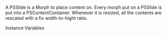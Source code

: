 A PSSlide is a Morph to place content on.
Every morph put on a PSSlide is put into a PSContentContainer.
Whenever it is resized, all the contents are rescaled with a fix width-to-hight ratio.

Instance Variables
